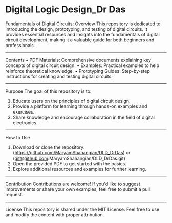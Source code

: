 # Digital Logic Design_Dr Das
Fundamentals of Digital Circuits:
Overview
This repository is dedicated to introducing the design, prototyping, and testing of digital circuits. It provides essential resources and insights into the fundamentals of digital circuit development, making it a valuable guide for both beginners and professionals.
________________________________________
Contents
•	PDF Materials: Comprehensive documents explaining key concepts of digital circuit design.
•	Examples: Practical examples to help reinforce theoretical knowledge.
•	Prototyping Guides: Step-by-step instructions for creating and testing digital circuits.
________________________________________
Purpose
The goal of this repository is to:
1.	Educate users on the principles of digital circuit design.
2.	Provide a platform for learning through hands-on examples and exercises.
3.	Share knowledge and encourage collaboration in the field of digital electronics.
________________________________________
How to Use
1.	Download or clone the repository: (https://github.com/MaryamShahangian/DLD_DrDas) or (git@github.com:MaryamShahangian/DLD_DrDas.git)
2.	Open the provided PDF to get started with the basics.
3.	Explore additional resources and examples for further learning.
________________________________________
Contribution
Contributions are welcome! If you'd like to suggest improvements or share your own examples, feel free to submit a pull request.
________________________________________
License
This repository is shared under the MIT License. Feel free to use and modify the content with proper attribution.
